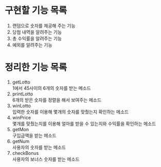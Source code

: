 <h1>구현할 기능 목록</h1>
<ol>
    <li>랜덤으로 숫자를 제공해 주는 기능</li>
    <li>당첨 내역을 알려주는 기능</li>
    <li>총 수익률을 알려주는 기능</li>
    <li>예외를 알려주는 기능</li>
</ol>
<h1>정리한 기능 목록</h1>
<ol>
    <li>getLotto</li>
    1에서 45사이의 6개의 숫자를 받는 메소드
    <li>printLotto</li>
    6개의 받은 숫자를 정렬을 해서 보여주는 메소드
    <li>winLotto</li>
    입력한 숫자를 이용해 몇개의 숫자를 맞췄는지 확인하는 메소드
    <li>winPrice</li>
    몇개를 맞췄는지를 이용해 얼마를 받을 수 있는지와 수익률을 확인하는 메소드
    <li>getMon</li>
    구입금액을 받는 메소드
    <li>getNum</li>
    사용자의 숫자를 받는 메소드
    <li>checkBonus</li>
    사용자의 보너스 숫자를 받는 메소드
</ol>